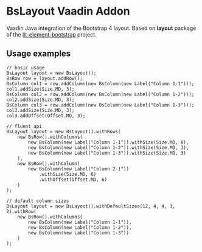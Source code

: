 # BsLayout Vaadin Addon

Vaadin Java integration of the Bootstrap 4 layout. Based on **layout** package of the [lit-element-bootstrap](https://github.com/nik-christou/lit-element-bootstrap/tree/master/packages/layout) project.

## Usage examples
	// basic usage
	BsLayout layout = new BsLayout();
	BsRow row = layout.addRow();
	BsColumn col1 = row.addColumn(new BsColumn(new Label("Column 1-1")));
	col1.addSize(Size.MD, 3);
	BsColumn col2 = row.addColumn(new BsColumn(new Label("Column 1-2")));
	col2.addSize(Size.MD, 3);
	BsColumn col3 = row.addColumn(new BsColumn(new Label("Column 1-3")));
	col3.addSize(Size.MD, 3);
	col3.addOffset(Offset.MD, 3);

	// fluent api
	BsLayout layout = new BsLayout().withRows(
		new BsRow().withColumns(
			new BsColumn(new Label("Column 1-1")).withSize(Size.MD, 6),
			new BsColumn(new Label("Column 1-2")).withSize(Size.MD, 3),
			new BsColumn(new Label("Column 1-3")).withSize(Size.MD, 3)
		),
		new BsRow().withColumn(
			new BsColumn(new Label("Column 2-1"))
				.withSize(Size.MD, 6)
				.withOffset(Offset.MD, 6)
		)
	);

	// default column sizes
	BsLayout layout = new BsLayout().withDefaultSizes(12, 4, 4, 3, 2).withRow(
		new BsRow().withColumns(
			new BsColumn(new Label("Column 1-1")),
			new BsColumn(new Label("Column 1-2")),
			new BsColumn(new Label("Column 1-3"))
		)
	);
